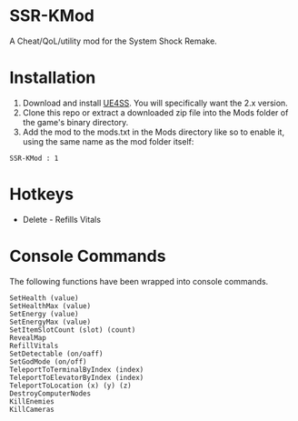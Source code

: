 
SSR-KMod
===
A Cheat/QoL/utility mod for the System Shock Remake.

Installation
===
1. Download and install [UE4SS](https://github.com/UE4SS-RE/RE-UE4SS). You will specifically want the 2.x version.
2. Clone this repo or extract a downloaded zip file into the Mods folder of the game's binary directory.
3. Add the mod to the mods.txt in the Mods directory like so to enable it, using the same name as the mod folder itself:
```
SSR-KMod : 1
```

Hotkeys
===
* Delete - Refills Vitals

Console Commands
===
The following functions have been wrapped into console commands.

```
SetHealth (value)
SetHealthMax (value)
SetEnergy (value)
SetEnergyMax (value)
SetItemSlotCount (slot) (count)
RevealMap
RefillVitals
SetDetectable (on/oaff)
SetGodMode (on/off)
TeleportToTerminalByIndex (index)
TeleportToElevatorByIndex (index)
TeleportToLocation (x) (y) (z)
DestroyComputerNodes
KillEnemies
KillCameras
```
